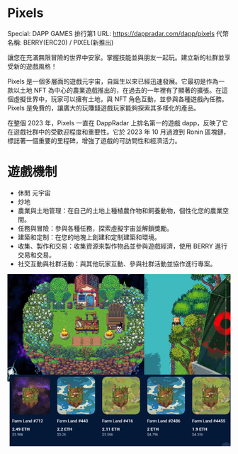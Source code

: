 # Pixels

Special: DAPP GAMES 排行第1
URL: https://dappradar.com/dapp/pixels
代幣名稱: BERRY(ERC20) / PIXEL(新推出)

讓您在充滿無限冒險的世界中安家。掌握技能並與朋友一起玩。建立新的社群並享受新的遊戲風格！

Pixels 是一個多層面的遊戲元宇宙，自誕生以來已經迅速發展。它最初是作為一款以土地 NFT 為中心的農業遊戲推出的，在過去的一年裡有了顯著的擴張。在這個虛擬世界中，玩家可以擁有土地，與 NFT 角色互動，並參與各種遊戲內任務。 Pixels 是免費的，讓廣大的玩賺錢遊戲玩家能夠探索其多樣化的產品。

在整個 2023 年，Pixels 一直在 DappRadar 上排名第一的遊戲 dapp，反映了它在遊戲社群中的受歡迎程度和重要性。它於 2023 年 10 月過渡到 Ronin 區塊鏈，標誌著一個重要的里程碑，增強了遊戲的可訪問性和經濟活力。

# 遊戲機制

- 休閒 元宇宙
- 炒地
- 農業與土地管理：在自己的土地上種植農作物和飼養動物，個性化您的農業空間。
- 任務與冒險：參與各種任務，探索虛擬宇宙並解鎖獎勵。
- 建築和定制：在您的地塊上創建和定制建築和環境。
- 收集、製作和交易：收集資源來製作物品並參與遊戲經濟，使用 BERRY 進行交易和交易。
- 社交互動與社群活動：與其他玩家互動、參與社群活動並協作進行專案。

![Untitled](Pixels%20610a0cd368714af48680090682ae3823/Untitled.png)